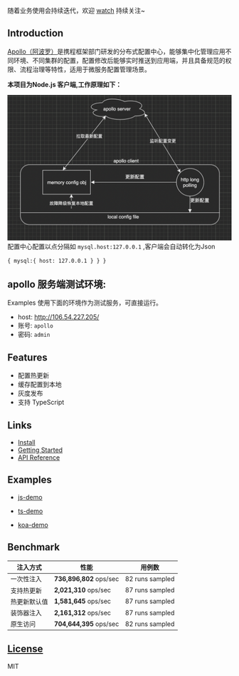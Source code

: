 

随着业务使用会持续迭代，欢迎 [watch](https://github.com/lvgithub/stick#readme) 持续关注~

## Introduction

[Apollo（阿波罗）](https://github.com/ctripcorp/apollo)是携程框架部门研发的分布式配置中心，能够集中化管理应用不同环境、不同集群的配置，配置修改后能够实时推送到应用端，并且具备规范的权限、流程治理等特性，适用于微服务配置管理场景。

**本项目为Node.js 客户端,工作原理如下：**

![图裂了，看 assets/README/img.png](assets/README/img.png)
配置中心配置以点分隔如 `mysql.host:127.0.0.1`  ,客户端会自动转化为Json 
```
{ mysql:{ host: 127.0.0.1 } } }
```


## apollo 服务端测试环境:
Examples 使用下面的环境作为测试服务，可直接运行。

* host: http://106.54.227.205/
* 账号: `apollo`
* 密码: `admin`

## Features
* 配置热更新
* 缓存配置到本地
* 灰度发布
* 支持 TypeScript

## Links

* [Install](https://www.npmjs.com/package/@lvgithub/ctrip-apollo-client)
* [Getting Started](https://github.com/lvgithub/ctrip-apollo-client/blob/master/docs/GettingStarted.md)
* [API  Reference](https://github.com/lvgithub/ctrip-apollo-client/blob/master/docs/API.MD)

## Examples

* [js-demo](https://github.com/lvgithub/ctrip-apollo-client/blob/master/example/js-demo)

* [ts-demo](https://github.com/lvgithub/ctrip-apollo-client/tree/master/example/ts-demo)

* [koa-demo](https://github.com/lvgithub/ctrip-apollo-client/blob/master/example/koa-demo)

## Benchmark
| 注入方式     | 性能                    | 用例数          |
| ------------ | ----------------------- | --------------- |
| 一次性注入   | **736,896,802** ops/sec | 82 runs sampled |
| 支持热更新   | **2,021,310** ops/sec   | 87 runs sampled |
| 热更新默认值 | **1,581,645** ops/sec   | 87 runs sampled |
| 装饰器注入   | **2,161,312** ops/sec   | 87 runs sampled |
| 原生访问     | **704,644,395** ops/sec | 82 runs sampled |

## [License](https://github.com/lvgithub/ctrip-apollo-client/blob/master/LICENSE)

MIT